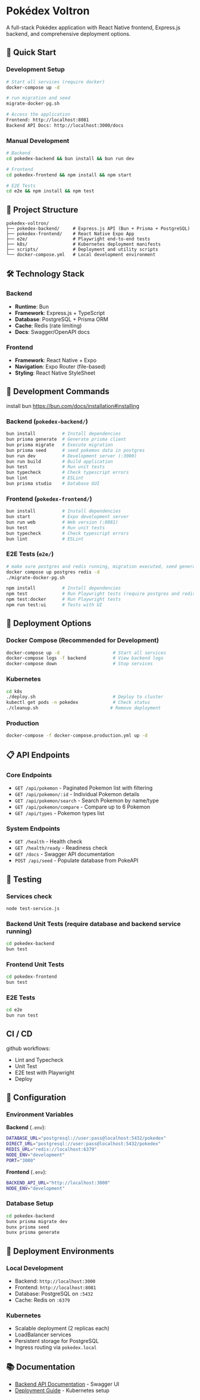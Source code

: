 # Pokédex Voltron

A full-stack Pokédex application with React Native frontend, Express.js backend, and comprehensive deployment options.

## 🚀 Quick Start

### Development Setup
```bash
# Start all services (require docker)
docker-compose up -d

# run migration and seed
migrate-docker-pg.sh

# Access the application
Frontend: http://localhost:8081
Backend API Docs: http://localhost:3000/docs
```

### Manual Development
```bash
# Backend
cd pokedex-backend && bun install && bun run dev

# Frontend
cd pokedex-frontend && npm install && npm start

# E2E Tests
cd e2e && npm install && npm test
```

## 📁 Project Structure

```
pokedex-voltron/
├── pokedex-backend/     # Express.js API (Bun + Prisma + PostgreSQL)
├── pokedex-frontend/    # React Native Expo App
├── e2e/                 # Playwright end-to-end tests
├── k8s/                 # Kubernetes deployment manifests
├── scripts/             # Deployment and utility scripts
└── docker-compose.yml   # Local development environment
```

## 🛠️ Technology Stack

### Backend
- **Runtime**: Bun
- **Framework**: Express.js + TypeScript
- **Database**: PostgreSQL + Prisma ORM
- **Cache**: Redis (rate limiting)
- **Docs**: Swagger/OpenAPI docs

### Frontend
- **Framework**: React Native + Expo
- **Navigation**: Expo Router (file-based)
- **Styling**: React Native StyleSheet

## 🔧 Development Commands

install bun https://bun.com/docs/installation#installing

### Backend (`pokedex-backend/`)
```bash
bun install          # Install dependencies
bun prisma generate  # Generate prisma client
bun prisma migrate   # Execute migration
bun prisma seed      # seed pokemon data in postgres
bun run dev          # Development server (:3000)
bun run build        # Build application
bun test             # Run unit tests
bun typecheck        # Check typescript errors
bun lint             # ESLint
bun prisma studio    # Database GUI
```

### Frontend (`pokedex-frontend/`)
```bash
bun install          # Install dependencies
bun start            # Expo development server
bun run web          # Web version (:8081)
bun test             # Run unit tests
bun typecheck        # Check typescript errors
bun lint             # ESLint
```

### E2E Tests (`e2e/`)

```bash
# make sure postgres and redis running, migration executed, seed generated
docker compose up postgres redis -d
./migrate-docker-pg.sh

npm install          # Install dependencies
npm test             # Run Playwright tests (require postgres and redis up -> docker compose up postgres redis -d)
npm test:docker      # Run Playwright tests
npm run test:ui      # Tests with UI
```

## 🐳 Deployment Options

### Docker Compose (Recommended for Development)
```bash
docker-compose up -d                    # Start all services
docker-compose logs -f backend          # View backend logs
docker-compose down                     # Stop services
```

### Kubernetes
```bash
cd k8s
./deploy.sh                             # Deploy to cluster
kubectl get pods -n pokedex             # Check status
./cleanup.sh                           # Remove deployment
```

### Production
```bash
docker-compose -f docker-compose.production.yml up -d
```

## 📋 API Endpoints

### Core Endpoints
- `GET /api/pokemon` - Paginated Pokemon list with filtering
- `GET /api/pokemon/:id` - Individual Pokemon details
- `GET /api/pokemon/search` - Search Pokemon by name/type
- `GET /api/pokemon/compare` - Compare up to 6 Pokemon
- `GET /api/types` - Pokemon types list

### System Endpoints
- `GET /health` - Health check
- `GET /health/ready` - Readiness check
- `GET /docs` - Swagger API documentation
- `POST /api/seed` - Populate database from PokeAPI

## 🧪 Testing

### Services check
```bash
node test-service.js
```

### Backend Unit Tests (require database and backend service running)
```bash
cd pokedex-backend
bun test
```

### Frontend Unit Tests
```bash
cd pokedex-frontend
bun test
```

### E2E Tests
```bash
cd e2e
bun run test
```

## CI / CD

github workflows:
- Lint and Typecheck
- Unit Test
- E2E test with Playwright
- Deploy

## 🔧 Configuration

### Environment Variables

**Backend** (`.env`):
```bash
DATABASE_URL="postgresql://user:pass@localhost:5432/pokedex"
DIRECT_URL="postgresql://user:pass@localhost:5432/pokedex"
REDIS_URL="redis://localhost:6379"
NODE_ENV="development"
PORT="3000"
```

**Frontend** (`.env`):
```bash
BACKEND_API_URL="http://localhost:3000"
NODE_ENV="development"
```

### Database Setup
```bash
cd pokedex-backend
bunx prisma migrate dev
bunx prisma seed
bunx prisma generate
```

## 🚀 Deployment Environments

### Local Development
- Backend: `http://localhost:3000`
- Frontend: `http://localhost:8081`
- Database: PostgreSQL on `:5432`
- Cache: Redis on `:6379`

### Kubernetes
- Scalable deployment (2 replicas each)
- LoadBalancer services
- Persistent storage for PostgreSQL
- Ingress routing via `pokedex.local`

## 📚 Documentation

- [Backend API Documentation](http://localhost:3000/docs) - Swagger UI
- [Deployment Guide](k8s/README.md) - Kubernetes setup
